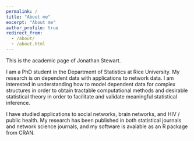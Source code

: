 ```yaml
---
permalink: /
title: "About me"
excerpt: "About me"
author_profile: true
redirect_from: 
  - /about/
  - /about.html
---
```


This is the academic page of Jonathan Stewart. 

I am a PhD student in the Department of Statistics at Rice University. 
My research is on dependent data with applications to network data. 
I am interested in understanding 
how to model dependent data for complex structures in order to obtain
tractable computational methods and desirable statistical theory in order to facilitate and validate
meaningful statistical inference.


I have studied applications to social networks, brain networks, and HIV / public health. 
My research has been published in both statistical journals and network science journals, 
and my software is avaiable as an R package from CRAN. 


